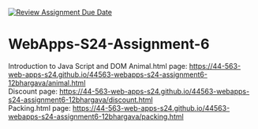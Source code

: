 [![Review Assignment Due Date](https://classroom.github.com/assets/deadline-readme-button-24ddc0f5d75046c5622901739e7c5dd533143b0c8e959d652212380cedb1ea36.svg)](https://classroom.github.com/a/1Z6dGCon)
# WebApps-S24-Assignment-6
Introduction to Java Script and DOM
Animal.html page: https://44-563-web-apps-s24.github.io/44563-webapps-s24-assignment6-12bhargava/animal.html <br>
Discount page: https://44-563-web-apps-s24.github.io/44563-webapps-s24-assignment6-12bhargava/discount.html <br>
Packing.html page: https://44-563-web-apps-s24.github.io/44563-webapps-s24-assignment6-12bhargava/packing.html